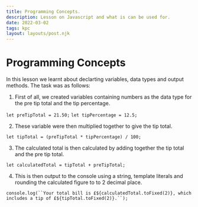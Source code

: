 ```yaml
---
title: Programming Concepts.
description: Lesson on Javascript and what is can be used for.
date: 2022-03-02
tags: kpc
layout: layouts/post.njk
---
```


# Programming Concepts

In this lesson we learnt about declarting variables, data types and output methods. The task was as follows:

1. First of all, we created variables containing numbers as the data type for the pre tip total and the tip percentage.

`let preTipTotal = 21.50;`
`let tipPercentage = 12.5;`

2. These variable were then multiplied together to give the tip total.

`let tipTotal = (preTipTotal * tipPercentage) / 100;`

3. The calculated total is then calculated by adding together the tip total and the pre tip total.

`let calculatedTotal = tipTotal + preTipTotal;`

4. This is then output to the console using a string, template literals and rounding the calculated figure to to 2 decimal place.

`console.log(``Your total bill is £${calculatedTotal.toFixed(2)}, which includes a tip of £${tipTotal.toFixed(2)}.``);`
